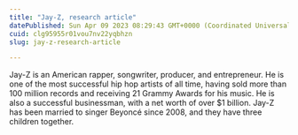 ```yaml
---
title: "Jay-Z, research article"
datePublished: Sun Apr 09 2023 08:29:43 GMT+0000 (Coordinated Universal Time)
cuid: clg95955r01vou7nv22yqbhzn
slug: jay-z-research-article

---
```


Jay-Z is an American rapper, songwriter, producer, and entrepreneur. He is one of the most successful hip hop artists of all time, having sold more than 100 million records and receiving 21 Grammy Awards for his music. He is also a successful businessman, with a net worth of over $1 billion. Jay-Z has been married to singer Beyoncé since 2008, and they have three children together.